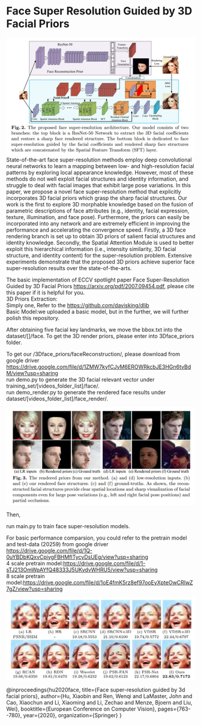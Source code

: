 # Face Super Resolution Guided by 3D Facial Priors
![image](https://github.com/HUuxiaobin/Face-Super-Resolution-Guided-by-3D-Facial-Priors/blob/main/images/github_1.jpg)
State-of-the-art face super-resolution methods employ deep convolutional neural networks to learn a mapping between low- and high-resolution facial patterns by exploring local appearance knowledge. However, most of these methods do not well exploit facial structures and identity information, and struggle to deal with facial images that exhibit large pose variations. In this paper, we propose a novel face super-resolution method that explicitly incorporates 3D facial priors which grasp the sharp facial structures. Our work is the first to explore 3D morphable knowledge based on the fusion of parametric descriptions of face attributes (e.g., identity, facial expression, texture, illumination, and face pose). Furthermore, the priors can easily be incorporated into any network and are extremely efficient in improving the performance and accelerating the convergence speed. Firstly, a 3D face rendering branch is set up to obtain 3D priors of salient facial structures and identity knowledge. Secondly, the Spatial Attention Module is used to better exploit this hierarchical information (i.e., intensity similarity, 3D facial structure, and identity content) for the super-resolution problem. Extensive experiments demonstrate that the proposed 3D priors achieve superior face super-resolution results over the state-of-the-arts. <br>


The basic implementation of ECCV spotlight paper Face Super-Resolution Guided by 3D Facial Priors https://arxiv.org/pdf/2007.09454.pdf, please cite this paper if it is helpful for you. </br>
3D Priors Extraction: </br>
Simply one, Refer to the https://github.com/davisking/dlib </br>
Basic Model:we uploaded a basic model, but in the further, we will further polish this repository.   </br>

After obtaining five facial key landmarks, we move the bbox.txt into the dataset/[]/face. To get the 3D render priors, please enter into 3Dface_priors folder.   </br>

To get our /3Dface_priors/faceReconstruction/, please download from google driver https://drive.google.com/file/d/1ZMW7kyfCJyM6EROWRkcbJE3HGn6tvBdM/view?usp=sharing </br>
run demo.py to generate the 3D facial relevant vector under training_set/[videos_folder_list]/face/.  </br>
run demo_render.py to generate the rendered face results under dataset/[videos_folder_list]/face_render/. </br>

![image](https://github.com/HUuxiaobin/Face-Super-Resolution-Guided-by-3D-Facial-Priors/blob/main/images/github2.JPG)

Then,

run main.py to train face super-resolution models.

For basic performance comparsion, you could refer to the pretrain model and test-data (20259) from google driver https://drive.google.com/file/d/1Q-0uYBDbKQxvCpiygFBHMflTycyDsUEg/view?usp=sharing
</br>
4 scale pretrain model:https://drive.google.com/file/d/1-sTJ213OmWpAYfQ48333J5UKvdvWHRU5/view?usp=sharing
</br>
8 scale pretrain model:https://drive.google.com/file/d/1oE4fmK5rz8ef97ooEyXpteOwCRIwZ7gZ/view?usp=sharing
</br>

![image](https://github.com/HUuxiaobin/Face-Super-Resolution-Guided-by-3D-Facial-Priors/blob/main/images/github3.JPG)

@inproceedings{hu2020face,
  title={Face super-resolution guided by 3d facial priors},
  author={Hu, Xiaobin and Ren, Wenqi and LaMaster, John and Cao, Xiaochun and Li, Xiaoming and Li, Zechao and Menze, Bjoern and Liu, Wei},
  booktitle={European Conference on Computer Vision},
  pages={763--780},
  year={2020},
  organization={Springer}
}
